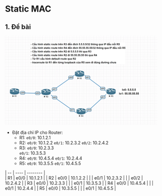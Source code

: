 # Static MAC

## 1. Đề bài

![1](/image/2023-03-10-1.png)

- Đặt địa chỉ IP cho Router: 
  - R1: `e0/0`: 10.1.2.1 
  - R2: `e0/0`: 10.1.2.2 
        `e0/1`: 10.2.3.2
        `e0/2`: 10.2.4.2
  - R3: `e0/0`: 10.2.3.3  
        `e0/1`: 10.3.5.3
  - R4: `e0/0`: 10.4.5.4
        `e0/1`: 10.2.4.4
  - R5: `e0/0`: 10.3.5.5
        `e0/1`: 10.4.5.5
        
        
| -- | ---- | -------- |        
| R1 | e0/0 | 10.1.2.1 |
| R2 | e0/0 | 10.1.2.2 |
|    | e0/1 | 10.2.3.2 |
|    | e0/2 | 10.2.4.2 |
| R3 | e0/0 | 10.2.3.3 |
|    | e0/1 | 10.3.5.3 |
| R4 | e0/0 | 10.4.5.4 |
|    | e0/1 | 10.2.4.4 |
| R5 | e0/0 | 10.3.5.5 |
|    | e0/1 | 10.4.5.5 |

